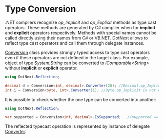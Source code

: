 Type Conversion
====
.NET compilers recognize _op\_Implicit_ and _op\_Explicit_ methods as type cast operators. These methods are generated by C# compiler when for **implicit** and **explicit** operators respectively. Methods with special names cannot be called directly using their names from C# or VB.NET. DotNext allows to reflect type cast operators and call them through delegate instances. 

[Conversion](../../api/DotNext.Reflection.Conversion-2.yml) class provides strongly typed access to type cast operators even if these operators are not defined in the target class. For example, object of type _System.String_ can be converted to _IComparable&lt;String&gt;_ without **implicit** or **explicit** operator.
```csharp
using DotNext.Reflection;

decimal d = Conversion<int, decimal>.Converter(20); //Decimal.op_Implicit will be called
int i = Conversion<byte, int>.Converter(1); //Byte.op_Implicit is not defined, however, byte can be converted into int
```

It is possible to check whether the one type can be converted into another:
```csharp
using DotNext.Reflection;

var supported = Conversion<int, decimal>.IsSupported;   //supported == true
```

The reflected typecast operation is represented by instance of delegate [Converter](https://docs.microsoft.com/en-us/dotnet/api/system.converter-2).
